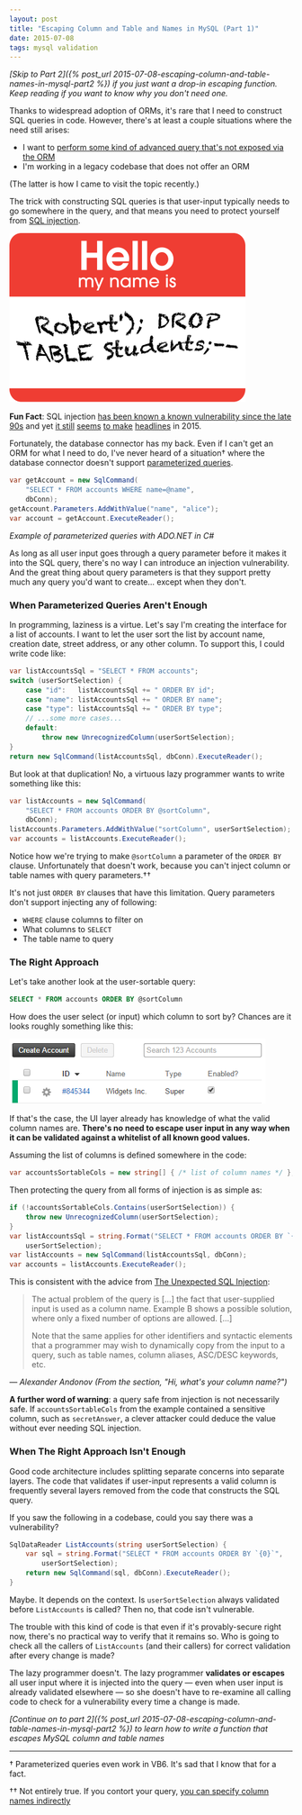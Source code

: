 ```yaml
---
layout: post
title: "Escaping Column and Table and Names in MySQL (Part 1)"
date: 2015-07-08
tags: mysql validation
---
```


*[Skip to Part 2]({% post_url 2015-07-08-escaping-column-and-table-names-in-mysql-part2 %})
if you just want a drop-in escaping function.  Keep reading if you want to know
why you don't need one.*

Thanks to widespread adoption of ORMs, it's rare that I need to construct SQL
queries in code.  However, there's at least a couple situations where the need
still arises:

- I want to [perform some kind of advanced query that's not exposed via the ORM](https://technet.microsoft.com/en-us/library/ms190766)
- I'm working in a legacy codebase that does not offer an ORM

<!--more-->

(The latter is how I came to visit the topic recently.)

The trick with constructing SQL queries is that user-input typically needs to
go somewhere in the query, and that means you need to protect yourself from
[SQL injection](https://www.owasp.org/index.php/SQL_Injection).

![little bobby tables](/assets/little-bobby-tables.png "Obligatory")

__Fun Fact__: SQL injection [has been known a known vulnerability since the
late 90s][sql-phrack] and yet [it still][sql-vuln-1] [seems][sql-vuln-2] [to
make][sql-vuln-3] [headlines][sql-vuln-4] in 2015.

Fortunately, the database connector has my back.  Even if I can't get an ORM
for what I need to do, I've never heard of a situation† where the database
connector doesn't support [parameterized queries][owasp-queries].

```csharp
var getAccount = new SqlCommand(
    "SELECT * FROM accounts WHERE name=@name",
    dbConn);
getAccount.Parameters.AddWithValue("name", "alice");
var account = getAccount.ExecuteReader();
```

*Example of parameterized queries with ADO.NET in C#*

As long as all user input goes through a query parameter before it makes it
into the SQL query, there's no way I can introduce an injection vulnerability.
And the great thing about query parameters is that they support pretty much any
query you'd want to create... except when they don't.

### When Parameterized Queries Aren't Enough

In programming, laziness is a virtue.  Let's say I'm creating the interface for
a list of accounts.  I want to let the user sort the list by account name,
creation date, street address, or any other column.  To support this, I could
write code like:

```csharp
var listAccountsSql = "SELECT * FROM accounts";
switch (userSortSelection) {
    case "id":   listAccountsSql += " ORDER BY id";
    case "name": listAccountsSql += " ORDER BY name";
    case "type": listAccountsSql += " ORDER BY type";
    // ...some more cases...
    default:
        throw new UnrecognizedColumn(userSortSelection);
}
return new SqlCommand(listAccountsSql, dbConn).ExecuteReader();
```

But look at that duplication!  No, a virtuous lazy programmer wants to write
something like this:

```csharp
var listAccounts = new SqlCommand(
    "SELECT * FROM accounts ORDER BY @sortColumn",
    dbConn);
listAccounts.Parameters.AddWithValue("sortColumn", userSortSelection);
var accounts = listAccounts.ExecuteReader();
```

Notice how we're trying to make `@sortColumn` a parameter of the `ORDER BY`
clause.  Unfortunately that doesn't work, because you can't inject column or
table names with query parameters.††

It's not just `ORDER BY` clauses that have this limitation.  Query parameters
don't support injecting any of following:

- `WHERE` clause columns to filter on
- What columns to `SELECT`
- The table name to query

### The Right Approach

Let's take another look at the user-sortable query:

```sql
SELECT * FROM accounts ORDER BY @sortColumn
```

How does the user select (or input) which column to sort by?  Chances are it
looks roughly something like this:

![Listing with sortable headers](/assets/table-header-example.png)

If that's the case, the UI layer already has knowledge of what the valid column
names are.  __There's no need to escape user input in any way when it can be
validated against a whitelist of all known good values.__

Assuming the list of columns is defined somewhere in the code:

```csharp
var accountsSortableCols = new string[] { /* list of column names */ };
```

Then protecting the query from all forms of injection is as simple as:

```csharp
if (!accountsSortableCols.Contains(userSortSelection)) {
    throw new UnrecognizedColumn(userSortSelection);
}
var listAccountsSql = string.Format("SELECT * FROM accounts ORDER BY `{0}`",
    userSortSelection);
var listAccounts = new SqlCommand(listAccountsSql, dbConn);
var accounts = listAccounts.ExecuteReader();
```

This is consistent with the advice from [The Unexpected SQL
Injection](http://www.webappsec.org/projects/articles/091007.txt):

> The actual problem of the query is [...] the fact that user-supplied input is
> used as a column name.  Example B shows a possible solution, where only a fixed
> number of options are allowed. [...]
>
> Note that the same applies for other identifiers and syntactic elements that a
> programmer may wish to dynamically copy from the input to a query, such as
> table names, column aliases, ASC/DESC keywords, etc.

*— Alexander Andonov (From the section, "Hi, what's your column name?")*

__A further word of warning__: a query safe from injection is not necessarily
safe.  If `accountsSortableCols` from the example contained a sensitive column,
such as `secretAnswer`, a clever attacker could deduce the value without ever
needing SQL injection.

### When The Right Approach Isn't Enough

Good code architecture includes splitting separate concerns into separate
layers.  The code that validates if user-input represents a valid column is
frequently several layers removed from the code that constructs the SQL query.

If you saw the following in a codebase, could you say there was a vulnerability?

```csharp
SqlDataReader ListAccounts(string userSortSelection) {
    var sql = string.Format("SELECT * FROM accounts ORDER BY `{0}`",
        userSortSelection);
    return new SqlCommand(sql, dbConn).ExecuteReader();
}
```

Maybe.  It depends on the context.  Is `userSortSelection` always validated
before `ListAccounts` is called?  Then no, that code isn't vulnerable.

The trouble with this kind of code is that even if it's provably-secure right
now, there's no practical way to verify that it remains so.  Who is going to
check all the callers of `ListAccounts` (and their callers) for correct
validation after every change is made?

The lazy programmer doesn't.  The lazy programmer __validates or escapes__ all
user input where it is injected into the query — even when user input is
already validated elsewhere — so she doesn't have to re-examine all calling
code to check for a vulnerability every time a change is made.

*[Continue on to part 2]({% post_url 2015-07-08-escaping-column-and-table-names-in-mysql-part2 %})
to learn how to write a function that escapes MySQL column and table names*

---

† Parameterized queries even work in VB6.  It's sad that I know that for a fact.

†† Not entirely true.  If you contort your query, [you can specify column names indirectly](http://stackoverflow.com/a/13846257/27581)

[owasp-queries]: https://www.owasp.org/index.php/Query_Parameterization_Cheat_Sheet
[sql-phrack]: http://www.phrack.org/issues/54/8.html#article
[sql-vuln-1]: http://www.tripwire.com/state-of-security/latest-security-news/one-million-wordpress-websites-vulnerable-to-sql-injection-attack/
[sql-vuln-2]: http://www.wordfence.com/blog/2015/03/woocommerce-sql-injection-vulnerability/
[sql-vuln-3]: http://thenextweb.com/insider/2015/05/28/indian-music-streaming-service-gaana-hacked-millions-of-users-details-exposed/
[sql-vuln-4]: http://www.thewhir.com/web-hosting-news/millions-wordpress-installations-risk-blind-sql-injection-popular-seo-plugin-yoast


